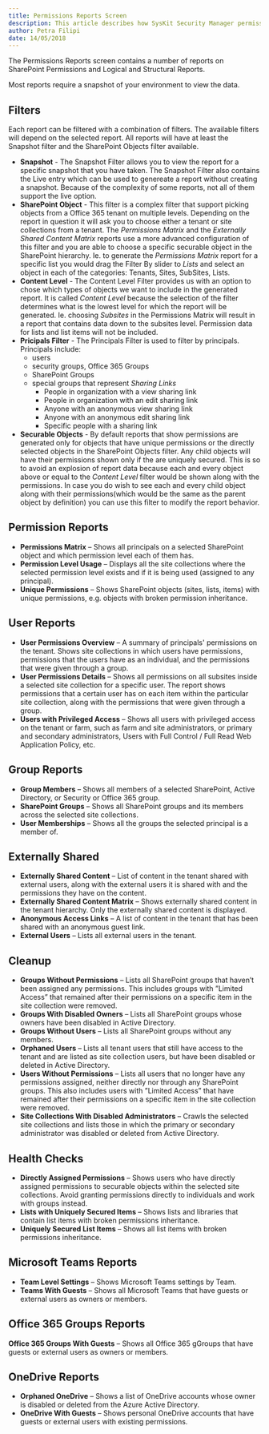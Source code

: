 ```yaml
---
title: Permissions Reports Screen
description: This article describes how SysKit Security Manager permissions reports can help administrators track permissions and easily manage the SharePoint environment.
author: Petra Filipi
date: 14/05/2018
---
```

The Permissions Reports screen contains a number of reports on SharePoint Permissions and Logical and Structural Reports.

Most reports require a snapshot of your environment to view the data.




## Filters
Each report can be filtered with a combination of filters. The available filters will depend on the selected report. 
All reports will have at least the Snapshot filter and the SharePoint Objects filter available. 

* __Snapshot__ - The Snapshot Filter allows you to view the report for a specific snapshot that you have taken. The Snapshot Filter also contains the Live entry which can be used to genereate a report without creating a snapshot. Because of the complexity of some reports, not all of them support the live option.
* __SharePoint Object__ - This filter is a complex filter that support picking objects from a Office 365 tenant on multiple levels. Depending on the report in question it will ask you to choose either a tenant or site collections from a tenant. The _Permissions Matrix_ and the _Externally Shared Content Matrix_ reports use a more advanced configuration of this filter and you are able to choose a specific securable object in the SharePoint hierarchy. Ie. to generate the _Permissions Matrix_ report for a specific list you would drag the Filter By slider to _Lists_ and select an object in each of the categories: Tenants, Sites, SubSites, Lists.
* __Content Level__ - The Content Level Filter provides us with an option to chose which types of objects we want to include in the generated report. It is called _Content Level_ because the selection of the filter determines what is the lowest level for which the report will be generated. Ie. choosing _Subsites_ in the Permissions Matrix will result in a report that contains data down to the subsites level. Permission data for lists and list items will not be included. 
* __Pricipals Filter__ - The Principals Filter is used to filter by principals. Principals include: 
    - users
    - security groups, Office 365 Groups
    - SharePoint Groups
    - special groups that represent _Sharing Links_
        - People in organization with a view sharing link
        - People in organization with an edit sharing link
        - Anyone with an anonymous view sharing link
        - Anyone with an anonymous edit sharing link
        - Specific people with a sharing link
* __Securable Objects__ - By default reports that show permissions are generated only for objects that have unique permissions or the directly selected objects in the SharePoint Objects filter. Any child objects will have their permissions shown only if the are uniquely secured. This is so to avoid an explosion of report data because each and every object above or equal to the _Content Level_ filter would be shown along with the permissions. In case you do wish to see each and every child object along with their permissions(which would be the same as the parent object by definition) you can use this filter to modify the report behavior.




## Permission Reports

* __Permissions Matrix__ – Shows all principals on a selected SharePoint object and which permission level each of them has.
* __Permission Level Usage__ – Displays all the site collections where the selected permission level exists and if it is being used (assigned to any principal).
* __Unique Permissions__ – Shows SharePoint objects (sites, lists, items) with unique permissions, e.g. objects with broken permission inheritance.

## User Reports 

* __User Permissions Overview__ – A summary of principals' permissions on the tenant. Shows site collections in which users have permissions, permissions that the users have as an individual, and the permissions that were given through a group. 
* __User Permissions Details__ – Shows all permissions on all subsites inside a selected site collection for a specific user. The report shows permissions that a certain user has on each item within the particular site collection, along with the permissions that were given through a group. 
* __Users with Privileged Access__ – Shows all users with privileged access on the tenant or farm, such as farm and site administrators, or primary and secondary administrators, Users with Full Control / Full Read Web Application Policy, etc.

## Group Reports

* __Group Members__ – Shows all members of a selected SharePoint, Active Directory, or Security or Office 365 group.
* __SharePoint Groups__ – Shows all SharePoint groups and its members across the selected site collections.
* __User Memberships__ – Shows all the groups the selected principal is a member of.

## Externally Shared

* __Externally Shared Content__ – List of content in the tenant shared with external users, along with the external users it is shared with and the permissions they have on the content.
* __Externally Shared Content Matrix__ – Shows externally shared content in the tenant hierarchy. Only the externally shared content is displayed.
* __Anonymous Access Links__ –  A list of content in the tenant that has been shared with an anonymous guest link.
* __External Users__ – Lists all external users in the tenant.

## Cleanup

* __Groups Without Permissions__ – Lists all SharePoint groups that haven’t been assigned any permissions. This includes groups with ”Limited Access” that remained after their permissions on a specific item in the site collection were removed.
* __Groups With Disabled Owners__ – Lists all SharePoint groups whose owners have been disabled in Active Directory.
* __Groups Without Users__ – Lists all SharePoint groups without any members.
* __Orphaned Users__ – Lists all tenant users that still have access to the tenant and are listed as site collection users, but have been disabled or deleted in Active Directory.
* __Users Without Permissions__ – Lists all users that no longer have any permissions assigned, neither directly nor through any SharePoint groups. This also includes users with ”Limited Access” that have remained after their permissions on a specific item in the site collection were removed.
* __Site Collections With Disabled Administrators__ – Crawls the selected site collections and lists those in which the primary or secondary administrator was disabled or deleted from Active Directory.

## Health Checks

* __Directly Assigned Permissions__ – Shows users who have directly assigned permissions to securable objects within the selected site collections. Avoid granting permissions directly to individuals and work with groups instead.
* __Lists with Uniquely Secured Items__ – Shows lists and libraries that contain list items with broken permissions inheritance.
* __Uniquely Secured List Items__ – Shows all list items with broken permissions inheritance.

## Microsoft Teams Reports

* __Team Level Settings__ – Shows Microsoft Teams settings by Team.
* __Teams With Guests__ – Shows all Microsoft Teams that have guests or external users as owners or members.

## Office 365 Groups Reports
__Office 365 Groups With Guests__ – Shows all Office 365 gGroups that have guests or external users as owners or members.

## OneDrive Reports
* __Orphaned OneDrive__ – Shows a list of OneDrive accounts whose owner is disabled or deleted from the Azure Active Directory.
* __OneDrive With Guests__ – Shows personal OneDrive accounts that have guests or external users with existing permissions.


